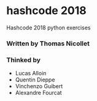 # hashcode 2018
Hashcode 2018 python exercises
### Written by Thomas Nicollet
### Thinked by
* Lucas Alloin
* Quentin Dieppe
* Vinchenzo Guibert
* Alexandre Fourcat
